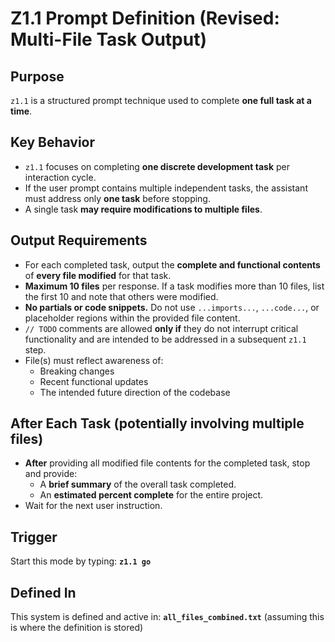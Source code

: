 # Z1.1 Prompt Definition (Revised: Multi-File Task Output)

## Purpose
`z1.1` is a structured prompt technique used to complete **one full task at a time**.

## Key Behavior
- `z1.1` focuses on completing **one discrete development task** per interaction cycle.
- If the user prompt contains multiple independent tasks, the assistant must address only **one task** before stopping.
- A single task **may require modifications to multiple files**.

## Output Requirements
- For each completed task, output the **complete and functional contents** of **every file modified** for that task.
- **Maximum 10 files** per response. If a task modifies more than 10 files, list the first 10 and note that others were modified.
- **No partials or code snippets.** Do not use `...imports...`, `...code...`, or placeholder regions within the provided file content.
- `// TODO` comments are allowed **only if** they do not interrupt critical functionality and are intended to be addressed in a subsequent `z1.1` step.
- File(s) must reflect awareness of:
  - Breaking changes
  - Recent functional updates
  - The intended future direction of the codebase

## After Each Task (potentially involving multiple files)
- **After** providing all modified file contents for the completed task, stop and provide:
  - A **brief summary** of the overall task completed.
  - An **estimated percent complete** for the entire project.
- Wait for the next user instruction.

## Trigger
Start this mode by typing:
**`z1.1 go`**

## Defined In
This system is defined and active in:
**`all_files_combined.txt`** (assuming this is where the definition is stored)